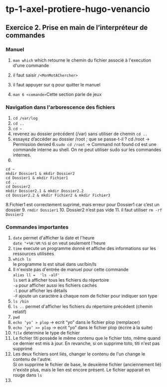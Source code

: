 # tp-1-axel-protiere-hugo-venancio

## Exercice 2. Prise en main de l’interpréteur de commandes

### Manuel

1. `man which` which retourne le chemin du fichier associé à l'execution d'une commande

2. il faut saisir `/<MonMotAChercher>`

3. il faut appuyer sur q pour quitter le manuel

4. `man 6 <comande>`Cette section parle de jeux


### Navigation dans l'arborescence des fichiers

1. `cd /var/log`
2. `cd ..`
3. `cd ~`
4. revenez au dossier précédent (/var) sans utiliser de chemin
`cd ..`
5. essayez d’accéder au dossier /root ; que se passe-t-il ?
cd /root → Permission denied
6.`sudo cd /root` → Command not found
cd est une commande interne au shell. On ne peut utiliser sudo sur les commandes internes.
7. 
```
cd ~
mkdir Dossier1 & mkdir Dossier2
cd Dossier1 & mkdir Fichier1
cd ..
cd Dossier2
mkdir Dossier2.1 & mkdir Dossier2.2
cd Dossier2.2 & mkdir Fichier2 & mkdir Fichier3
```
8.Fichier1 est correctement suprimé, mais erreur pour Dossier1 car c’est un dossier
9. `rmdir Dossier1`
10. Dossier2 n’est pas vide
11. il faut utiliser `rm -rf Dossier2`


### Commandes importantes

1. `date` permet d'afficher la date et l'heure  
`date "+%H:%M:%S` si on veut seulement l'heure  
2. `time` execute un programme donné et affiche des informations sur les ressources utilisées   
3. `which ls`  
le programme ls est situé dans usr/bin/ls
4. Il n'existe pas d'entrée de manuel pour cette commande  
`alias ll =  'ls -alF'`  
`ls` sert à afficher tous les fichiers du répertoire  
`-a` pour afficher aussi les fichiers cachés  
`-l` pour afficher les détails  
`-F` ajoute un caractère à chaque nom de fichier pour indiquer son type  
5. `ls /bin`  
6. `ls ..` permet d'afficher les fichiers du répertoire précédent (chemin relatif)  
7. `pwd`
8. `echo ‘yo’ > plop` → ecrit “yo” dans le fichier plop (remplacer)
9. `echo ‘yo’ >> plop` → ecrit “yo” dans le fichier plop (écrire à la suite)
10. `file` determine le type de fichier
11. Le fichier titi possède le même contenu que le fichier toto, même quand ce dernier est mis à jour. En revanche, si on supprime toto, titi n'est pas supprimé
12. Les deux fichiers sont liés, changer le contenu de l'un change le contenu de l'autre.  
Si on supprime le fichier de base, le deuxième fichier (anciennement lié) n'existe plus, mais le lien est encore présent. Le fichier apparait en rouge dans `ls`
13. 


